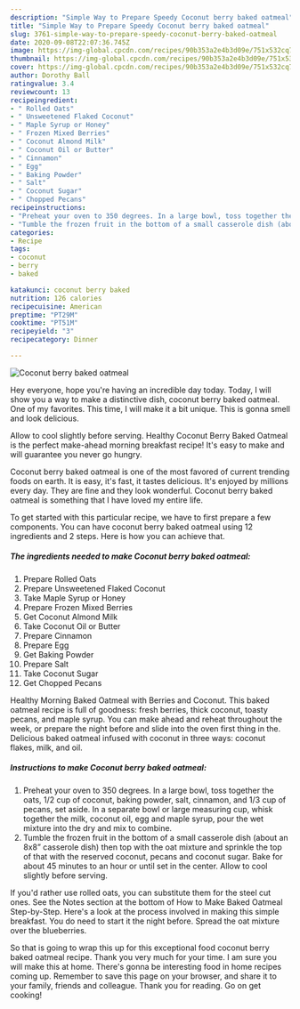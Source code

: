 ```yaml
---
description: "Simple Way to Prepare Speedy Coconut berry baked oatmeal"
title: "Simple Way to Prepare Speedy Coconut berry baked oatmeal"
slug: 3761-simple-way-to-prepare-speedy-coconut-berry-baked-oatmeal
date: 2020-09-08T22:07:36.745Z
image: https://img-global.cpcdn.com/recipes/90b353a2e4b3d09e/751x532cq70/coconut-berry-baked-oatmeal-recipe-main-photo.jpg
thumbnail: https://img-global.cpcdn.com/recipes/90b353a2e4b3d09e/751x532cq70/coconut-berry-baked-oatmeal-recipe-main-photo.jpg
cover: https://img-global.cpcdn.com/recipes/90b353a2e4b3d09e/751x532cq70/coconut-berry-baked-oatmeal-recipe-main-photo.jpg
author: Dorothy Ball
ratingvalue: 3.4
reviewcount: 13
recipeingredient:
- " Rolled Oats"
- " Unsweetened Flaked Coconut"
- " Maple Syrup or Honey"
- " Frozen Mixed Berries"
- " Coconut Almond Milk"
- " Coconut Oil or Butter"
- " Cinnamon"
- " Egg"
- " Baking Powder"
- " Salt"
- " Coconut Sugar"
- " Chopped Pecans"
recipeinstructions:
- "Preheat your oven to 350 degrees. In a large bowl, toss together the oats, 1/2 cup of coconut, baking powder, salt, cinnamon, and 1/3 cup of pecans, set aside. In a separate bowl or large measuring cup, whisk together the milk, coconut oil, egg and maple syrup, pour the wet mixture into the dry and mix to combine."
- "Tumble the frozen fruit in the bottom of a small casserole dish (about an 8x8” casserole dish) then top with the oat mixture and sprinkle the top of that with the reserved coconut, pecans and coconut sugar. Bake for about 45 minutes to an hour or until set in the center. Allow to cool slightly before serving."
categories:
- Recipe
tags:
- coconut
- berry
- baked

katakunci: coconut berry baked 
nutrition: 126 calories
recipecuisine: American
preptime: "PT29M"
cooktime: "PT51M"
recipeyield: "3"
recipecategory: Dinner

---
```



![Coconut berry baked oatmeal](https://img-global.cpcdn.com/recipes/90b353a2e4b3d09e/751x532cq70/coconut-berry-baked-oatmeal-recipe-main-photo.jpg)

Hey everyone, hope you're having an incredible day today. Today, I will show you a way to make a distinctive dish, coconut berry baked oatmeal. One of my favorites. This time, I will make it a bit unique. This is gonna smell and look delicious.

Allow to cool slightly before serving. Healthy Coconut Berry Baked Oatmeal is the perfect make-ahead morning breakfast recipe! It&#39;s easy to make and will guarantee you never go hungry.

Coconut berry baked oatmeal is one of the most favored of current trending foods on earth. It is easy, it's fast, it tastes delicious. It's enjoyed by millions every day. They are fine and they look wonderful. Coconut berry baked oatmeal is something that I have loved my entire life.


To get started with this particular recipe, we have to first prepare a few components. You can have coconut berry baked oatmeal using 12 ingredients and 2 steps. Here is how you can achieve that.

<!--inarticleads1-->

##### The ingredients needed to make Coconut berry baked oatmeal:

1. Prepare  Rolled Oats
1. Prepare  Unsweetened Flaked Coconut
1. Take  Maple Syrup or Honey
1. Prepare  Frozen Mixed Berries
1. Get  Coconut Almond Milk
1. Take  Coconut Oil or Butter
1. Prepare  Cinnamon
1. Prepare  Egg
1. Get  Baking Powder
1. Prepare  Salt
1. Take  Coconut Sugar
1. Get  Chopped Pecans


Healthy Morning Baked Oatmeal with Berries and Coconut. This baked oatmeal recipe is full of goodness: fresh berries, thick coconut, toasty pecans, and maple syrup. You can make ahead and reheat throughout the week, or prepare the night before and slide into the oven first thing in the. Delicious baked oatmeal infused with coconut in three ways: coconut flakes, milk, and oil. 

<!--inarticleads2-->

##### Instructions to make Coconut berry baked oatmeal:

1. Preheat your oven to 350 degrees. In a large bowl, toss together the oats, 1/2 cup of coconut, baking powder, salt, cinnamon, and 1/3 cup of pecans, set aside. In a separate bowl or large measuring cup, whisk together the milk, coconut oil, egg and maple syrup, pour the wet mixture into the dry and mix to combine.
1. Tumble the frozen fruit in the bottom of a small casserole dish (about an 8x8” casserole dish) then top with the oat mixture and sprinkle the top of that with the reserved coconut, pecans and coconut sugar. Bake for about 45 minutes to an hour or until set in the center. Allow to cool slightly before serving.


If you&#39;d rather use rolled oats, you can substitute them for the steel cut ones. See the Notes section at the bottom of How to Make Baked Oatmeal Step-by-Step. Here&#39;s a look at the process involved in making this simple breakfast. You do need to start it the night before. Spread the oat mixture over the blueberries. 

So that is going to wrap this up for this exceptional food coconut berry baked oatmeal recipe. Thank you very much for your time. I am sure you will make this at home. There's gonna be interesting food in home recipes coming up. Remember to save this page on your browser, and share it to your family, friends and colleague. Thank you for reading. Go on get cooking!
